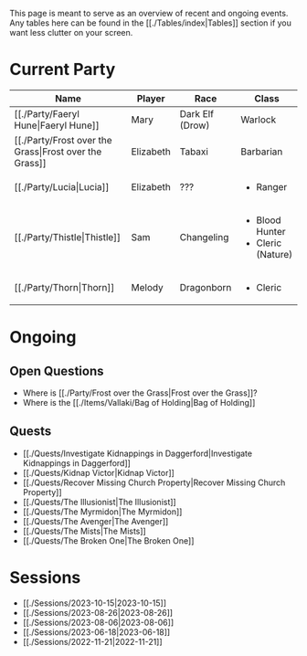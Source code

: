 This page is meant to serve as an overview of recent and ongoing events. Any tables here can be found in the [[./Tables/index|Tables]] section if you want less clutter on your screen.
# Current Party


| Name                                                    | Player    | Race            | Class                                                  |
| ------------------------------------------------------- | --------- | --------------- | ------------------------------------------------------ |
| [[./Party/Faeryl Hune\|Faeryl Hune]]                   | Mary      | Dark Elf (Drow) | Warlock                                                |
| [[./Party/Frost over the Grass\|Frost over the Grass]] | Elizabeth | Tabaxi          | Barbarian                                              |
| [[./Party/Lucia\|Lucia]]                               | Elizabeth | ???             | <ul><li>Ranger</li></ul>                               |
| [[./Party/Thistle\|Thistle]]                           | Sam       | Changeling      | <ul><li>Blood Hunter</li><li>Cleric (Nature)</li></ul> |
| [[./Party/Thorn\|Thorn]]                               | Melody    | Dragonborn      | <ul><li>Cleric</li></ul>                               |


# Ongoing
## Open Questions

- Where is [[./Party/Frost over the Grass|Frost over the Grass]]?
- Where is the [[./Items/Vallaki/Bag of Holding|Bag of Holding]]

## Quests
- [[./Quests/Investigate Kidnappings in Daggerford|Investigate Kidnappings in Daggerford]]
- [[./Quests/Kidnap Victor|Kidnap Victor]]
- [[./Quests/Recover Missing Church Property|Recover Missing Church Property]]
- [[./Quests/The Illusionist|The Illusionist]]
- [[./Quests/The Myrmidon|The Myrmidon]]
- [[./Quests/The Avenger|The Avenger]]
- [[./Quests/The Mists|The Mists]]
- [[./Quests/The Broken One|The Broken One]]

# Sessions
- [[./Sessions/2023-10-15|2023-10-15]]
- [[./Sessions/2023-08-26|2023-08-26]]
- [[./Sessions/2023-08-06|2023-08-06]]
- [[./Sessions/2023-06-18|2023-06-18]]
- [[./Sessions/2022-11-21|2022-11-21]]
